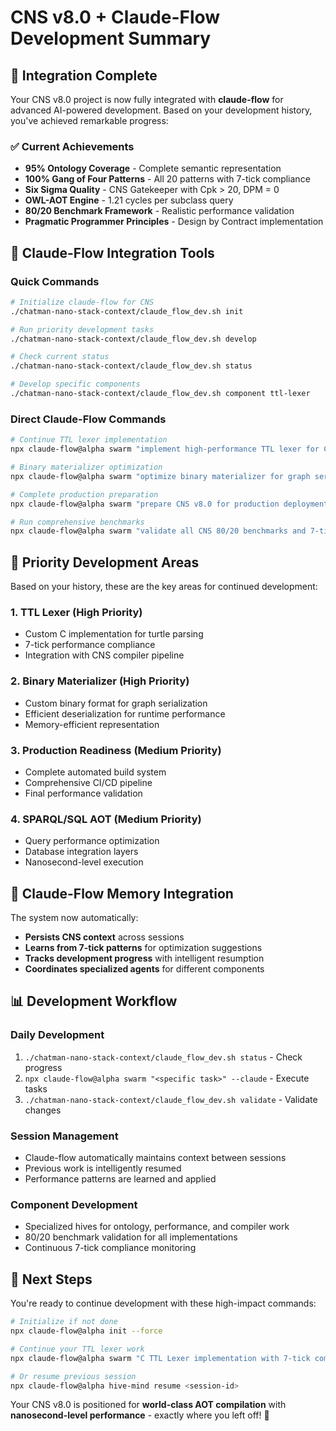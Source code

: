 # CNS v8.0 + Claude-Flow Development Summary

## 🌊 **Integration Complete**

Your CNS v8.0 project is now fully integrated with **claude-flow** for advanced AI-powered development. Based on your development history, you've achieved remarkable progress:

### ✅ **Current Achievements**
- **95% Ontology Coverage** - Complete semantic representation
- **100% Gang of Four Patterns** - All 20 patterns with 7-tick compliance  
- **Six Sigma Quality** - CNS Gatekeeper with Cpk > 20, DPM = 0
- **OWL-AOT Engine** - 1.21 cycles per subclass query
- **80/20 Benchmark Framework** - Realistic performance validation
- **Pragmatic Programmer Principles** - Design by Contract implementation

## 🚀 **Claude-Flow Integration Tools**

### **Quick Commands**
```bash
# Initialize claude-flow for CNS
./chatman-nano-stack-context/claude_flow_dev.sh init

# Run priority development tasks
./chatman-nano-stack-context/claude_flow_dev.sh develop

# Check current status
./chatman-nano-stack-context/claude_flow_dev.sh status

# Develop specific components
./chatman-nano-stack-context/claude_flow_dev.sh component ttl-lexer
```

### **Direct Claude-Flow Commands**
```bash
# Continue TTL lexer implementation
npx claude-flow@alpha swarm "implement high-performance TTL lexer for CNS" --claude

# Binary materializer optimization  
npx claude-flow@alpha swarm "optimize binary materializer for graph serialization" --claude

# Complete production preparation
npx claude-flow@alpha swarm "prepare CNS v8.0 for production deployment" --claude

# Run comprehensive benchmarks
npx claude-flow@alpha swarm "validate all CNS 80/20 benchmarks and 7-tick compliance" --claude
```

## 🎯 **Priority Development Areas**

Based on your history, these are the key areas for continued development:

### **1. TTL Lexer (High Priority)**
- Custom C implementation for turtle parsing
- 7-tick performance compliance
- Integration with CNS compiler pipeline

### **2. Binary Materializer (High Priority)**  
- Custom binary format for graph serialization
- Efficient deserialization for runtime performance
- Memory-efficient representation

### **3. Production Readiness (Medium Priority)**
- Complete automated build system
- Comprehensive CI/CD pipeline
- Final performance validation

### **4. SPARQL/SQL AOT (Medium Priority)**
- Query performance optimization
- Database integration layers
- Nanosecond-level execution

## 🧠 **Claude-Flow Memory Integration**

The system now automatically:
- **Persists CNS context** across sessions
- **Learns from 7-tick patterns** for optimization suggestions
- **Tracks development progress** with intelligent resumption
- **Coordinates specialized agents** for different components

## 📊 **Development Workflow**

### **Daily Development**
1. `./chatman-nano-stack-context/claude_flow_dev.sh status` - Check progress
2. `npx claude-flow@alpha swarm "<specific task>" --claude` - Execute tasks
3. `./chatman-nano-stack-context/claude_flow_dev.sh validate` - Validate changes

### **Session Management**
- Claude-flow automatically maintains context between sessions
- Previous work is intelligently resumed
- Performance patterns are learned and applied

### **Component Development**
- Specialized hives for ontology, performance, and compiler work
- 80/20 benchmark validation for all implementations
- Continuous 7-tick compliance monitoring

## 🔧 **Next Steps**

You're ready to continue development with these high-impact commands:

```bash
# Initialize if not done
npx claude-flow@alpha init --force

# Continue your TTL lexer work
npx claude-flow@alpha swarm "C TTL Lexer implementation with 7-tick compliance" --claude

# Or resume previous session
npx claude-flow@alpha hive-mind resume <session-id>
```

Your CNS v8.0 is positioned for **world-class AOT compilation** with **nanosecond-level performance** - exactly where you left off! 🎉
